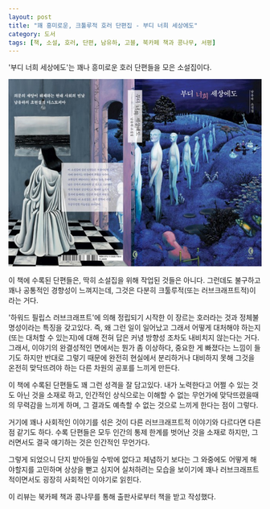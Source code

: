 ```yaml
---
layout: post
title: "꽤 흥미로운, 크툴루적 호러 단편집 - 부디 너희 세상에도"
category: 도서
tags: [책, 소설, 호러, 단편, 남유하, 고블, 북카페 책과 콩나무, 서평]
---
```


'부디 너희 세상에도'는
꽤나 흥미로운 호러 단편들을 모은 소설집이다.

![표지](/images/book/please-in-your-world-book-h480.jpg)

이 책에 수록된 단편들은,
딱히 소설집을 위해 작업된 것들은 아니다.
그런데도 불구하고 꽤나 공통적인 경향성이 느껴지는데,
그것은 다분히 크툴루적(또는 러브크래프트적)이라는 거다.

'하워드 필립스 러브크래프트'에 의해 정립되기 시작한 이 장르는
호러라는 것과 정체불명성이라는 특징을 갖고있다.
즉, 왜 그런 일이 일어났고
그래서 어떻게 대처해야 하는지(또는 대처할 수 있는지)에 대해
전혀 답은 커녕 방향성 조차도 내비치지 않는다는 거다.
그래서, 이야기의 완결성적인 면에서는 뭔가 좀 이상하다, 중요한 게 빠졌다는 느낌이 들기도 하지만
반대로 그렇기 때문에 완전히 현실에서 분리하거나 대비하지 못해
그것을 온전히 맞닥뜨려야 하는 다른 차원의 공포를 느끼게 만든다.

이 책에 수록된 단편들도 꽤 그런 성격을 잘 담고있다.
내가 노력한다고 어쩔 수 있는 것도 아닌 것을 소재로 하고,
인간적인 상식으로는 이해할 수 없는 무언가에 맞닥뜨렸을때의 무력감을 느끼게 하며,
그 결과도 예측할 수 없는 것으로 느끼게 한다는 점이 그렇다.

거기에 꽤나 사회적인 이야기를 섞은 것이
다른 러브크래프트적 이야기와 다르다면 다른 점 같기도 하다.
수록 단편들은 모두 인간의 통제 한계를 벗어난 것을 소재로 하지만,
그러면서도 결국 얘기하는 것은 인간적인 무언가다.

그렇게 되었으니 단지 받아들일 수밖에 없다고 체념하기 보다는
그 와중에도 어떻게 해야할지를 고민하며 상상을 뻗고 심지어 실처하려는 모습을 보이기에
꽤나 러브크래프트적이면서도 굉장히 사회적인 이야기로 읽힌다.



<div class="im im-info">
이 리뷰는 북카페 책과 콩나무를 통해 출판사로부터 책을 받고 작성했다.
</div>
